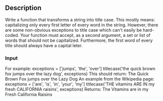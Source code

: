 ## Description
Write a function that transforms a string into title case. This mostly means: capitalizing only every first letter of every word in the string. However, there are some non-obvious exceptions to title case which can't easily be hard-coded. Your function must accept, as a second argument, a set or list of words that should not be capitalized. Furthermore, the first word of every title should always have a capital leter. 

### Input
For example:
exceptions = ['jumps', 'the', 'over']
titlecase('the quick brown fox jumps over the lazy dog', exceptions)
This should return:
The Quick Brown Fox jumps over the Lazy Dog
An example from the Wikipedia page:
exceptions = ['are', 'is', 'in', 'your', 'my']
titlecase('THE vitamins ARE IN my fresh CALIFORNIA raisins', exceptions)
Returns:
The Vitamins are in my Fresh California Raisins